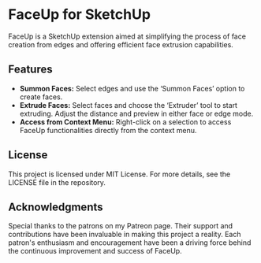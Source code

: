 # FaceUp for SketchUp

FaceUp is a SketchUp extension aimed at simplifying the process of face creation from edges and offering efficient face extrusion capabilities.

## Features
- **Summon Faces:** Select edges and use the ‘Summon Faces’ option to create faces.
- **Extrude Faces:** Select faces and choose the ‘Extruder’ tool to start extruding. Adjust the distance and preview in either face or edge mode.
- **Access from Context Menu:** Right-click on a selection to access FaceUp functionalities directly from the context menu.

## License
This project is licensed under MIT License. For more details, see the LICENSE file in the repository.

## Acknowledgments
Special thanks to the patrons on my Patreon page. Their support and contributions have been invaluable in making this project a reality. Each patron's enthusiasm and encouragement have been a driving force behind the continuous improvement and success of FaceUp.